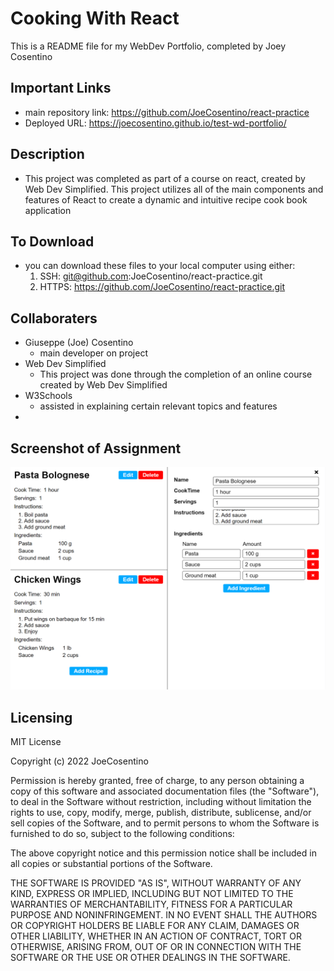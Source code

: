 # Cooking With React

This is a README file for my WebDev Portfolio, completed by Joey Cosentino

## Important Links

* main repository link: https://github.com/JoeCosentino/react-practice
* Deployed URL: https://joecosentino.github.io/test-wd-portfolio/

## Description

* This project was completed as part of a course on react, created by Web Dev Simplified. This project utilizes all of the main components and features of React to create a dynamic and intuitive recipe cook book application

## To Download

* you can download these files to your local computer using either:
    1. SSH: git@github.com:JoeCosentino/react-practice.git
    2. HTTPS: https://github.com/JoeCosentino/react-practice.git

## Collaboraters

* Giuseppe (Joe) Cosentino
    - main developer on project
* Web Dev Simplified
    - This project was done through the completion of an online course created by Web Dev Simplified
* W3Schools
    - assisted in explaining certain relevant topics and features
* 

## Screenshot of Assignment

![image](./public/CWR-ss.PNG)

## Licensing

MIT License

Copyright (c) 2022 JoeCosentino

Permission is hereby granted, free of charge, to any person obtaining a copy
of this software and associated documentation files (the "Software"), to deal
in the Software without restriction, including without limitation the rights
to use, copy, modify, merge, publish, distribute, sublicense, and/or sell
copies of the Software, and to permit persons to whom the Software is
furnished to do so, subject to the following conditions:

The above copyright notice and this permission notice shall be included in all
copies or substantial portions of the Software.

THE SOFTWARE IS PROVIDED "AS IS", WITHOUT WARRANTY OF ANY KIND, EXPRESS OR
IMPLIED, INCLUDING BUT NOT LIMITED TO THE WARRANTIES OF MERCHANTABILITY,
FITNESS FOR A PARTICULAR PURPOSE AND NONINFRINGEMENT. IN NO EVENT SHALL THE
AUTHORS OR COPYRIGHT HOLDERS BE LIABLE FOR ANY CLAIM, DAMAGES OR OTHER
LIABILITY, WHETHER IN AN ACTION OF CONTRACT, TORT OR OTHERWISE, ARISING FROM,
OUT OF OR IN CONNECTION WITH THE SOFTWARE OR THE USE OR OTHER DEALINGS IN THE
SOFTWARE.